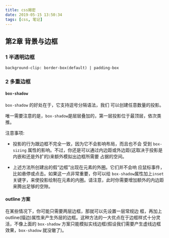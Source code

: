 ```yaml
---
title: css揭密
date: 2019-05-15 13:50:34
tags: [css, 笔记]
---
```


## 第2章 背景与边框

### 1 半透明边框

`background-clip: border-box(default) | padding-box`

### 2 多重边框

#### `box-shadow`

`box-shadow` 的好处在于，它支持逗号分隔语法，我们 可以创建任意数量的投影。

唯一需要注意的是，`box-shadow`是层层叠加的，第一层投影位于最顶层，依次类推。

注意事项:

- 投影的行为跟边框不完全一致，因为它不会影响布局，而且也不会 受到 `box-sizing` 属性的影响。不过，你还是可以通过内边距或外边距(这取决于投影是内嵌和还是外扩的)来额外模拟出边框所需要 占据的空间。

- 上述方法所创建出的假“边框”出现在元素的外圈。它们并不会响 应鼠标事件，比如悬停或点击。如果这一点非常重要，你可以给 `box-shadow`属性加上`inset`关键字，来使投影绘制在元素的内圈。请注意，此时你需要增加额外的内边距来腾出足够的空隙。

#### outline 方案

在某些情况下，你可能只需要两层边框，那就可以先设置一层常规边 框，再加上 outline(描边)属性来产生外层的边框。这种方法的一大优点在于边框样式十分灵活，不像上面的 `box-shadow` 方案只能模拟实线边框(假设我们需要产生虚线边框效果，`box-shadow` 就没辙了)。

